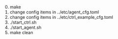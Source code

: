0. make
1. change config items in ../etc/agent_cfg.toml
2. change config items in ../etc/ctrl_example_cfg.toml
3. ./start_ctrl.sh
4. ./start_agent.sh
5. make clean

